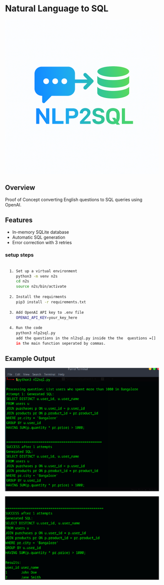# Natural Language to SQL 
![Project Logo](nlp2s.png "NLP2SQL Logo")
## Overview
Proof of Concept converting English questions to SQL queries using OpenAI.

## Features
- In-memory SQLite database
- Automatic SQL generation
- Error correction with 3 retries


### setup steps 
 ```bash
    
   1. Set up a virtual environment
      python3 -m venv n2s
      cd n2s
      source n2s/bin/activate
    
   2. Install the requirments 
      pip3 install -r requirements.txt

   3. Add OpenAI API key to .env file
      OPENAI_API_KEY=your_key_here
   
   4. Run the code
      python3 nlp2sql.py
      add the questions in the nl2sql.py inside the the  questions =[] 
      in the main function seperated by commas.
 ```     
## Example Output


![Query Output 1](output.png)

![Query Output 2](output2.png)
      
      
          
